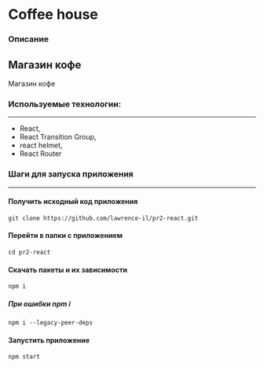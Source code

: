 # Coffee house 

### Описание
Магазин кофе
---
Магазин кофе

### Используемые технологии:
--- 
- React,
- React Transition Group,
- react helmet,
- React Router

### Шаги для запуска приложения
---
#### Получить исходный код приложения
`git clone https://github.com/lawrence-il/pr2-react.git`
#### Перейти в папки с приложением
`cd pr2-react`
#### Скачать пакеты и их зависимости
`npm i`
##### При ошибки npm i
`npm i --legacy-peer-deps`
#### Запустить приложение
`npm start`
